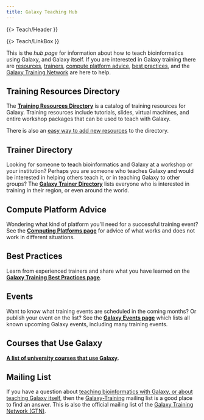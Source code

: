 ```yaml
---
title: Galaxy Teaching Hub
---
```

{{> Teach/Header }}



{{> Teach/LinkBox }}

This is the *hub page* for information about how to teach bioinformatics using Galaxy, and Galaxy itself.  If you are interested in Galaxy training there are [resources](/src/Teach/Resources/index.md), [trainers](/src/Teach/Trainers/index.md), [compute platform advice](/src/Teach/ComputingPlatforms/index.md), [best practices](/src/Teach/BestPractices/index.md), and the [Galaxy Training Network](/src/Teach/GTN/index.md) are here to help.

## Training Resources Directory

The **[Training Resources Directory](/src/Teach/Resources/index.md)** is a catalog of training resources for Galaxy.  Training resources include tutorials, slides, virtual machines, and entire workshop packages that can be used to teach with Galaxy.

There is also an [easy way to add new resources](/src/Teach/Resources/index.md#add-a-training-resource) to the directory.

## Trainer Directory

Looking for someone to teach bioinformatics and Galaxy at a workshop or your institution?  Perhaps you are someone who teaches Galaxy and would be interested in helping others teach it, or in teaching Galaxy to other groups?  The **[Galaxy Trainer Directory](/src/Teach/Trainers/index.md)** lists everyone who is interested in training in their region, or even around the world.  

## Compute Platform Advice

Wondering what kind of platform you'll need for a successful training event?  See the **[Computing Platforms page](/src/Teach/ComputingPlatforms/index.md)** for advice of what works and does not work in different situations.

## Best Practices

Learn from experienced trainers and share what you have learned on the **[Galaxy Training Best Practices page](/src/Teach/BestPractices/index.md)**.  

## Events

Want to know what training events are scheduled in the coming months?  Or publish your event on the list?  See the **[Galaxy Events page](/src/events/index.md)** which lists all known upcoming Galaxy events, including many training events.

## Courses that Use Galaxy

**[A list of university courses that use Galaxy](/src/UniversityCourses/index.md).**

## Mailing List

If you have a question about [teaching bioinformatics with Galaxy, or about teaching Galaxy itself](/src/Teach/index.md), then the [Galaxy-Training](http://galaxy-training-mailing-list-archive.35427.n7.nabble.com/) mailing list is a good place to find an answer.  This is also the official mailing list of the [Galaxy Training Network (GTN)](/src/Teach/GTN/index.md).
